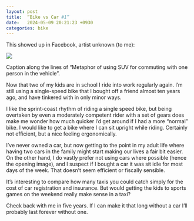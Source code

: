 ```yaml
---
layout: post
title:  “Bike vs Car #1”
date:   2024-05-09 20:21:23 +0930
categories: bike
---
```


This showed up in Facebook, artist unknown (to me):

<img src=“../img/bike-boulder.jpeg” />

Caption along the lines of “Metaphor of using SUV for commuting with one person in the vehicle”. 

Now that two of my kids are in school I ride into work regularly again. I’m still using a single-speed bike that I bought off a friend almost ten years ago, and have tinkered with in only minor ways. 

I like the sprint-coast rhythm of riding a single speed bike, but being overtaken by even a moderately competent rider with a set of gears does make me wonder how much quicker I’d get around if I had a more “normal” bike. I would like to get a bike where I can sit upright while riding. Certainly not efficient, but a nice feeling ergonomically. 

I’ve never owned a car, but now getting to the point in my adult life where having two cars in the family might start making our lives a fair bit easier. On the other hand, I do vastly prefer not using cars where possible (hence the opening image), and I suspect if I bought a car it was sit idle for most days of the week. That doesn’t seem efficient or fiscally sensible. 

It’s interesting to compare how many taxis you could catch simply for the cost of car registration and insurance. But would getting the kids to sports games on the weekend really make sense in a taxi?

Check back with me in five years. If I can make it that long without a car I’ll probably last forever without one. 
  